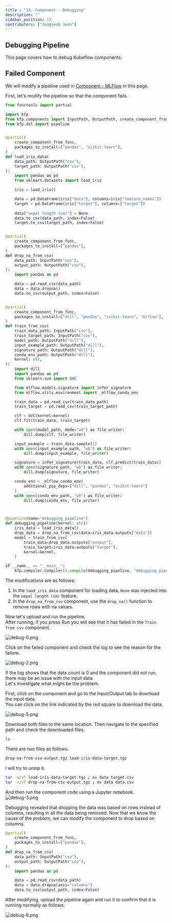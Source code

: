 ```yaml
---
title : "13. Component - Debugging"
description: ""
sidebar_position: 13
contributors: ["Jongseob Jeon"]
---
```


## Debugging Pipeline

This page covers how to debug Kubeflow components.

## Failed Component

We will modify a pipeline used in [Component - MLFlow](../kubeflow/advanced-mlflow.md#mlflow-pipeline) in this page.

First, let's modify the pipeline so that the component fails.

```python
from functools import partial

import kfp
from kfp.components import InputPath, OutputPath, create_component_from_func
from kfp.dsl import pipeline


@partial(
    create_component_from_func,
    packages_to_install=["pandas", "scikit-learn"],
)
def load_iris_data(
    data_path: OutputPath("csv"),
    target_path: OutputPath("csv"),
):
    import pandas as pd
    from sklearn.datasets import load_iris

    iris = load_iris()

    data = pd.DataFrame(iris["data"], columns=iris["feature_names"])
    target = pd.DataFrame(iris["target"], columns=["target"])
    
    data["sepal length (cm)"] = None
    data.to_csv(data_path, index=False)
    target.to_csv(target_path, index=False)


@partial(
    create_component_from_func,
    packages_to_install=["pandas"],
)
def drop_na_from_csv(
    data_path: InputPath("csv"),
    output_path: OutputPath("csv"),
):
    import pandas as pd

    data = pd.read_csv(data_path)
    data = data.dropna()
    data.to_csv(output_path, index=False)


@partial(
    create_component_from_func,
    packages_to_install=["dill", "pandas", "scikit-learn", "mlflow"],
)
def train_from_csv(
    train_data_path: InputPath("csv"),
    train_target_path: InputPath("csv"),
    model_path: OutputPath("dill"),
    input_example_path: OutputPath("dill"),
    signature_path: OutputPath("dill"),
    conda_env_path: OutputPath("dill"),
    kernel: str,
):
    import dill
    import pandas as pd
    from sklearn.svm import SVC

    from mlflow.models.signature import infer_signature
    from mlflow.utils.environment import _mlflow_conda_env

    train_data = pd.read_csv(train_data_path)
    train_target = pd.read_csv(train_target_path)

    clf = SVC(kernel=kernel)
    clf.fit(train_data, train_target)

    with open(model_path, mode="wb") as file_writer:
        dill.dump(clf, file_writer)

    input_example = train_data.sample(1)
    with open(input_example_path, "wb") as file_writer:
        dill.dump(input_example, file_writer)

    signature = infer_signature(train_data, clf.predict(train_data))
    with open(signature_path, "wb") as file_writer:
        dill.dump(signature, file_writer)

    conda_env = _mlflow_conda_env(
        additional_pip_deps=["dill", "pandas", "scikit-learn"]
    )
    with open(conda_env_path, "wb") as file_writer:
        dill.dump(conda_env, file_writer)



@pipeline(name="debugging_pipeline")
def debugging_pipeline(kernel: str):
    iris_data = load_iris_data()
    drop_data = drop_na_from_csv(data=iris_data.outputs["data"])
    model = train_from_csv(
        train_data=drop_data.outputs["output"],
        train_target=iris_data.outputs["target"],
        kernel=kernel,
    )

if __name__ == "__main__":
    kfp.compiler.Compiler().compile(debugging_pipeline, "debugging_pipeline.yaml")

```

The modifications are as follows:

1. In the `load_iris_data` component for loading data, `None` was injected into the `sepal length (cm)` feature.
2. In the `drop_na_from_csv` component, use the `drop_na()` function to remove rows with na values.

Now let's upload and run the pipeline.  
After running, if you press Run you will see that it has failed in the `Train from csv` component.

![debug-0.png](./img/debug-0.png)

Click on the failed component and check the log to see the reason for the failure.

![debug-2.png](./img/debug-2.png)

If the log shows that the data count is 0 and the component did not run, there may be an issue with the input data.  
Let's investigate what might be the problem.

First, click on the component and go to the Input/Output tab to download the input data.  
You can click on the link indicated by the red square to download the data.


![debug-5.png](./img/debug-5.png)

Download both files to the same location. Then navigate to the specified path and check the downloaded files.


```bash
ls
```

There are two files as follows.

```bash
drop-na-from-csv-output.tgz load-iris-data-target.tgz
```

I will try to unzip it.

```bash
tar -xzvf load-iris-data-target.tgz ; mv data target.csv
tar -xzvf drop-na-from-csv-output.tgz ; mv data data.csv
```

And then run the component code using a Jupyter notebook.
![debug-3.png](./img/debug-3.png)

Debugging revealed that dropping the data was based on rows instead of columns, resulting in all the data being removed.
Now that we know the cause of the problem, we can modify the component to drop based on columns.

```python
@partial(
    create_component_from_func,
    packages_to_install=["pandas"],
)
def drop_na_from_csv(
    data_path: InputPath("csv"),
    output_path: OutputPath("csv"),
):
    import pandas as pd

    data = pd.read_csv(data_path)
    data = data.dropna(axis="columns")
    data.to_csv(output_path, index=False)
```

After modifying, upload the pipeline again and run it to confirm that it is running normally as follows.

![debug-6.png](./img/debug-6.png)
